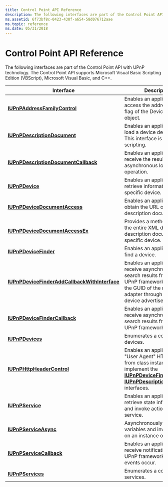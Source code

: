 ```yaml
---
title: Control Point API Reference
description: The following interfaces are part of the Control Point API with UPnP technology. The Control Point API supports Microsoft Visual Basic Scripting Edition (VBScript), Microsoft Visual Basic, and C++.
ms.assetid: 6f73bf8c-0423-430f-a654-58d076712aae
ms.topic: reference
ms.date: 05/31/2018
---
```


# Control Point API Reference

The following interfaces are part of the Control Point API with UPnP technology. The Control Point API supports Microsoft Visual Basic Scripting Edition (VBScript), Microsoft Visual Basic, and C++.



| Interface                                                                                      | Description                                                                                                                                                                                                                    |
|------------------------------------------------------------------------------------------------|--------------------------------------------------------------------------------------------------------------------------------------------------------------------------------------------------------------------------------|
| [**IUPnPAddressFamilyControl**](/windows/desktop/api/Upnp/nn-upnp-iupnpaddressfamilycontrol)                                 | Enables an application to access the address family flag of the Device Finder object.                                                                                                                                          |
| [**IUPnPDescriptionDocument**](/windows/desktop/api/Upnp/nn-upnp-iupnpdescriptiondocument)                                   | Enables an application to load a device description. This interface is safe for scripting.                                                                                                                                     |
| [**IUPnPDescriptionDocumentCallback**](/windows/desktop/api/Upnp/nn-upnp-iupnpdescriptiondocumentcallback)                   | Enables an application to receive the results of an asynchronous load operation.                                                                                                                                               |
| [**IUPnPDevice**](/windows/desktop/api/Upnp/nn-upnp-iupnpdevice)                                                             | Enables an application to retrieve information about a specific device.                                                                                                                                                        |
| [**IUPnPDeviceDocumentAccess**](/windows/desktop/api/Upnp/nn-upnp-iupnpdevicedocumentaccess)                                 | Enables an application to obtain the URL of a device description document.                                                                                                                                                     |
| [**IUPnPDeviceDocumentAccessEx**](/windows/desktop/api/Upnp/nn-upnp-iupnpdevicedocumentaccessex)                             | Provides a method to obtain the entire XML device description document for a specific device.                                                                                                                                  |
| [**IUPnPDeviceFinder**](/windows/desktop/api/Upnp/nn-upnp-iupnpdevicefinder)                                                 | Enables an application to find a device.                                                                                                                                                                                       |
| [**IUPnPDeviceFinderAddCallbackWithInterface**](/windows/desktop/api/Upnp/nn-upnp-iupnpdevicefinderaddcallbackwithinterface) | Enables an application to receive asynchronous search results from the UPnP framework along with the GUID of the network adapter through which the device advertisement came.                                                  |
| [**IUPnPDeviceFinderCallback**](/windows/desktop/api/Upnp/nn-upnp-iupnpdevicefindercallback)                                 | Enables an application to receive asynchronous search results from the UPnP framework.                                                                                                                                         |
| [**IUPnPDevices**](/windows/desktop/api/Upnp/nn-upnp-iupnpdevices)                                                           | Enumerates a collection of devices.                                                                                                                                                                                            |
| [**IUPnPHttpHeaderControl**](/windows/desktop/api/Upnp/nn-upnp-iupnphttpheadercontrol)                                       | Enables an application to set "User Agent" HTTP headers from class instances that implement the [**IUPnPDeviceFinder**](/windows/desktop/api/Upnp/nn-upnp-iupnpdevicefinder) or the [**IUPnPDescriptionDocument**](/windows/desktop/api/Upnp/nn-upnp-iupnpdescriptiondocument) interfaces. |
| [**IUPnPService**](/windows/desktop/api/Upnp/nn-upnp-iupnpservice)                                                           | Enables an application to retrieve state information and invoke actions for a service.                                                                                                                                         |
| [**IUPnPServiceAsync**](/windows/desktop/api/Upnp/nn-upnp-iupnpserviceasync)                                                 | Asynchronously query state variables and invoke actions on an instance of a service.                                                                                                                                           |
| [**IUPnPServiceCallback**](/windows/desktop/api/Upnp/nn-upnp-iupnpservicecallback)                                           | Enables an application to receive notification from the UPnP framework when events occur.                                                                                                                                      |
| [**IUPnPServices**](/windows/desktop/api/Upnp/nn-upnp-iupnpservices)                                                         | Enumerates a collection of services.                                                                                                                                                                                           |



 

 

 




